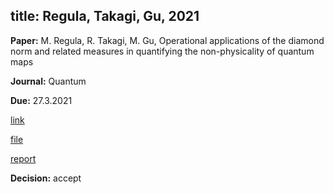 
title: Regula, Takagi, Gu, 2021
---

**Paper:** M. Regula, R. Takagi, M. Gu, Operational applications of the diamond norm and related measures in quantifying the non-physicality of quantum maps

**Journal:** Quantum

**Due:** 27.3.2021

[link]()

[file](REF_regula2021/file.pdf)

[report](REF_regula2021/report.pdf)

**Decision:** accept

